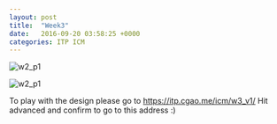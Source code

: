 ```yaml
---
layout: post
title:  "Week3"
date:   2016-09-20 03:58:25 +0000
categories: ITP ICM
---
```

![w2_p1](/pics/icm_w3_1.gif)


![w2_p1](/pics/icm_w3_2.gif)



To play with the design please go to https://itp.cgao.me/icm/w3_v1/ Hit advanced and confirm to go to this address :)

